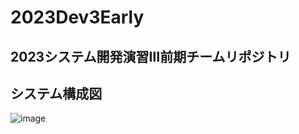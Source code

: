 # 2023Dev3Early
2023システム開発演習Ⅲ前期チームリポジトリ
---
## システム構成図

![image](https://user-images.githubusercontent.com/7389974/230548093-7382aaf5-bb42-4d80-a067-b74fdd25848f.png)
